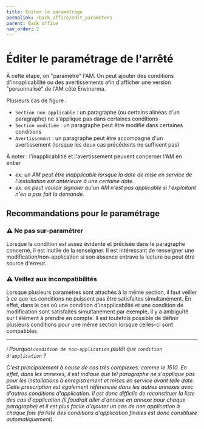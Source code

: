 ```yaml
---
title: Editer le paramétrage
permalink: /back_office/edit_parameters
parent: Back office
nav_order: 2
---
```


# Éditer le paramétrage de l'arrêté

À cette étape, on "paramètre" l'AM. On peut ajouter des conditions d'innaplicabilité ou des avertissements afin d'afficher une version "personnalisé" de l'AM côté Envinorma.

Plusieurs cas de figure :

- `Section non applicable` : un paragraphe (ou certains alinéas d'un paragraphe) ne s'applique pas dans certaines conditions
- `Section modifiée` : un paragraphe peut être modifié dans certaines conditions
- `Avertissement` : un paragraphe peut être accompagné d'un avertissement (lorsque les deux cas précédents ne suffisent pas)

À noter : l'inapplicablitié et l'avertissement peuvent concerner l'AM en entier

- _ex: un AM peut être inapplicable lorsque la date de mise en service de l'installation est antérieure à une certaine date._
- _ex: on peut vouloir signaler qu'un AM n'est pas applicable si l'exploitant n'en a pas fait la demande._

## Recommandations pour le paramétrage

### ⚠️ Ne pas sur-paramétrer

Lorsque la condition est assez évidente et précisée dans le paragraphe concerné, il est inutile de la renseigner. Il est intéressant de renseigner une modification/non-application si son absence entrave la lecture ou peut être source d'erreur.

### ⚠️ Veillez aux incompatibilités

Lorsque plusieurs paramètres sont attachés à la même section, il faut veiller à ce que les conditions ne puissent pas être satisfaites simultanément. En effet, dans le cas où une condition d'inapplicabilité et une condition de modification sont satisfaites simultanément par exemple, il y a ambiguïté sur l'élément à prendre en compte. Il est toutefois possible de définir plusieurs conditions pour une même section lorsque celles-ci sont compatibles.

---

_ℹ Pourquoi `condition de non-application` plutôt que `condition d'application` ?_

_C'est principalement à cause de cas très complexes, comme le 1510. En effet, dans les annexes, il est indiqué que tel paragraphe ne s'applique pas pour les installations à enregistrement et mises en service avant telle date. Cette prescription est également référencée dans les autres annexes avec d'autres conditions d'application. Il est donc difficile de reconstituer la liste des cas d'application (il faudrait aller d'annexe en annexe pour chaque paragraphe) et il est plus facile d'ajouter un cas de non application à chaque fois (la liste des conditions d'application finales est donc constituée automatiquement)._
